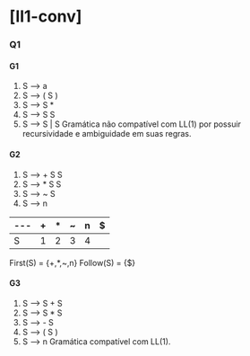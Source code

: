 # [ll1-conv]

### Q1

#### G1
1. S ⟶ a
2. S ⟶ ( S )
3. S ⟶ S *
4. S ⟶ S S 
5. S ⟶ S | S
Gramática não compatível com LL(1) por possuir recursividade e ambiguidade em suas regras.

#### G2
1.  S ⟶ + S S
2.  S ⟶ * S S
3.  S ⟶ ~ S
4.  S ⟶ n

--- | + | * | ~ | n | $ 
--- | - | - | - | - | - 
 S  | 1 | 2 | 3 | 4 | 

First(S) = {+,*,~,n}
Follow(S) = {$}

#### G3
1. S ⟶ S + S
2. S ⟶ S * S
3. S ⟶ - S
4. S ⟶ ( S ) 
5. S ⟶ n
Gramática compatível com LL(1).
